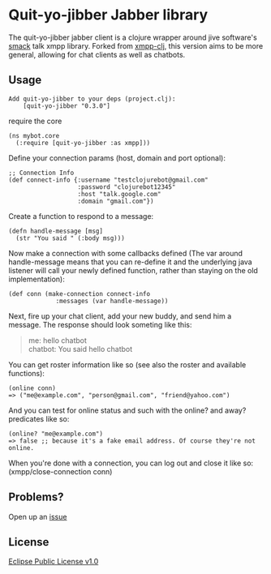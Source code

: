 # Quit-yo-jibber Jabber library

The quit-yo-jibber jabber client is a clojure wrapper around jive software's [smack](http://www.igniterealtime.org/projects/smack/) talk xmpp library. Forked from [xmpp-clj](http://github.com/zkim/xmpp-clj), this version aims to be more general, allowing for chat clients as well as chatbots.

## Usage

    Add quit-yo-jibber to your deps (project.clj):
        [quit-yo-jibber "0.3.0"]

require the core

    (ns mybot.core
      (:require [quit-yo-jibber :as xmpp]))

Define your connection params (host, domain and port optional):

    ;; Connection Info
    (def connect-info {:username "testclojurebot@gmail.com"
                       :password "clojurebot12345"
                       :host "talk.google.com"
                       :domain "gmail.com"})

Create a function to respond to a message:

    (defn handle-message [msg]
      (str "You said " (:body msg)))

Now make a connection with some callbacks defined (The var around handle-message means that you can re-define it and the underlying java listener will call your newly defined function, rather than staying on the old implementation):

    (def conn (make-connection connect-info 
                 :messages (var handle-message))

Next, fire up your chat client, add your new buddy, and send him a message.  The response should look someting like this:

> me: hello chatbot  
> chatbot: You said hello chatbot

You can get roster information like so (see also the roster and available functions):

    (online conn)
    => ("me@example.com", "person@gmail.com", "friend@yahoo.com")
    
And you can test for online status and such with the online? and away? predicates like so:

    (online? "me@example.com")
    => false ;; because it's a fake email address. Of course they're not online.

When you're done with a connection, you can log out and close it like so:
    (xmpp/close-connection conn)

## Problems?

Open up an [issue](/issues)

## License

[Eclipse Public License v1.0](http://www.eclipse.org/legal/epl-v10.html)

